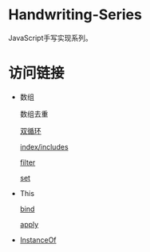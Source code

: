 # Handwriting-Series
JavaScript手写实现系列。

# 访问链接
- 数组

    数组去重  
    
    [双循环](https://github.com/ideazhao/Handwriting-Series/blob/master/Array/unique_loop.js)

    [index/includes](https://github.com/ideazhao/Handwriting-Series/blob/master/Array/unique_include.js)

    [filter](https://github.com/ideazhao/Handwriting-Series/blob/master/Array/unique_filter.js)

    [set](https://github.com/ideazhao/Handwriting-Series/blob/master/Array/unique_set.js)

- This

    [bind](https://github.com/ideazhao/Handwriting-Series/blob/master/This/bind.js)

    [apply](https://github.com/ideazhao/Handwriting-Series/blob/master/This/apply.js)

- [InstanceOf](https://github.com/ideazhao/Handwriting-Series/blob/master/InstanceOf.js)

  
